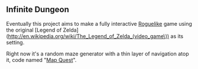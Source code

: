 Infinite Dungeon
-------------
Eventually this project aims to make a fully interactive
[Roguelike](http://en.wikipedia.org/wiki/Roguelike) game using the original 
[Legend of Zelda](http://en.wikipedia.org/wiki/The_Legend_of_Zelda_(video_game\)) as its setting. 

Right now it's a random maze generator with a thin layer of navigation atop it, code named "[Map Quest](http://www.buyog.com/code/id/mapQuest.html)".
